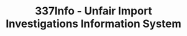 ---
bigquery: https://console.cloud.google.com/bigquery?p=patents-public-data&d=usitc_investigations&page=dataset&project=sheets-management-319211
citation: US International Trade Commission 337Info Unfair Import Investigations Information
  System
contributors: US International Trade Comission
cost: None
description: US International Trade Commission 337Info Unfair Import Investigations
  Information System contains data on investigations done under Section 337. Section
  337 declares the infringement of certain statutory intellectual property rights
  and other forms of unfair competition in import trade to be unlawful practices.
  Most Section 337 investigations involve allegations of patent or registered trademark
  infringement.
documentation: FAQ and tutorial available on the site
last_edit: 04/09/2022, 14:06:36
location: https://pubapps2.usitc.gov/337external/
maintained_by: US International Trade Comission
schema_fields:
- docketNo
- finalIdOnViolationIssue
- title
- dateCreated
- internalRemand
- ouiiAttorney
- trademarkNumbers
- investigationType
- id
- actualEndDateEvidHear
- dateComplaintFiled
- respondent
- lastUpdated
- teoIdIssueDate
- targetDate
- teoReliefGranted
- gcAttorney
- finalDetNoViolation
- teoProceedingInvolved
- patentNumbers
- finalDetViolation
- endDateMarkmanHearing
- copyrightNumbers
- cafcAppeals
- markmanHearing
- actualStartDateEvidHear
- patentNumber
- ouiiParticipation
- scheduledStartDateEvidHear
- currentActiveALJ
- htsNumbers
- currentStatus
- aljAssigned
- investigationTermDate
- teoIdDueDate
- invUnfairAct
- dateOfPublicationFrNotice
- investigationNo
- issueDateOtherNonFinal
- complainant
- finalIdOnViolationDue
- publication_number
- startDateMarkmanHearing
- scheduledEndDateEvidHear
shortname: unfair_import_investigations
tags:
- import
- legal
- trade
timeframe: 2008-2021 (prior to 2008 downloadable as a JSON file)
title: 337Info - Unfair Import Investigations Information System
uuid: 2721f5ec-e599-4890-9265-9706719fc71e
---